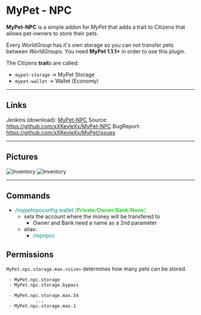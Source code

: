 # MyPet - NPC

**MyPet-NPC** is a simple addon for *MyPet* that adds a trait to Citizens that allows pet-owners to store their pets.

Every *WorldGroup* has it's own storage so you can not transfer pets between *WorldGroup*s.
You need **MyPet 1.1.1+** in order to use this plugin.

The Citizens **trait**s are called:

* `mypet-storage`  ->  MyPet Storage
* `mypet-wallet`  ->  Wallet (Economy)

----

## Links

Jenkins (download): [MyPet-NPC](http://build.keyle.de/job/MyPet-NPC/)
Source: https://github.com/xXKeyleXx/MyPet-NPC
BugReport: https://github.com/xXKeyleXx/MyPet/issues

----

## Pictures

![Inventory](/wiki/images/plugins/npc/handover.png)
![Inventory](/wiki/images/plugins/npc/take.png)

----

## Commands


*  <font color="DarkCyan">/mypetnpcconfig wallet</font> <font color="LimeGreen">[**Private**/**Owner**/**Bank**/**None**]</font>
    *  sets the account where the money will be transfered to
        *   Owner and Bank need a name as a 2nd parameter
    *  alias:
        *   <font color="DarkCyan">/mpnpcc</font>

## Permissions

`MyPet.npc.storage.max.<size>` determines how many pets can be stored.
~~~
 - MyPet.npc.storage
 - MyPet.npc.storage.bypass

 - MyPet.npc.storage.max.54
           ...
 - MyPet.npc.storage.max.1
~~~
